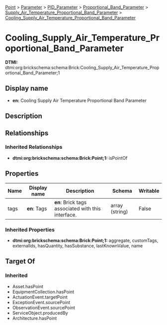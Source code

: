 [Point](../../../../Point.md) > [Parameter](../../../Parameter.md) > [PID_Parameter](../../PID_Parameter.md) > [Proportional_Band_Parameter](../Proportional_Band_Parameter.md) > [Supply_Air_Temperature_Proportional_Band_Parameter](Supply_Air_Temperature_Proportional_Band_Parameter.md) > [Cooling_Supply_Air_Temperature_Proportional_Band_Parameter](.)
# Cooling_Supply_Air_Temperature_Proportional_Band_Parameter
**DTMI:** dtmi:org:brickschema:schema:Brick:Cooling_Supply_Air_Temperature_Proportional_Band_Parameter;1
## Display name
- **en:** Cooling Supply Air Temperature Proportional Band Parameter
## Description
## Relationships
### Inherited Relationships
* **dtmi:org:brickschema:schema:Brick:Point;1:** isPointOf
## Properties
|Name|Display name|Description|Schema|Writable|
|-|-|-|-|-|
|tags|**en**: Tags|**en**: Brick tags associated with this interface.|array (string)|False|
### Inherited Properties
* **dtmi:org:brickschema:schema:Brick:Point;1:** aggregate, customTags, externalIds, hasQuantity, hasSubstance, lastKnownValue, name
## Target Of
### Inherited
* Asset.hasPoint
* EquipmentCollection.hasPoint
* ActuationEvent.targetPoint
* ExceptionEvent.sourcePoint
* ObservationEvent.sourcePoint
* ServiceObject.producedBy
* Architecture.hasPoint
